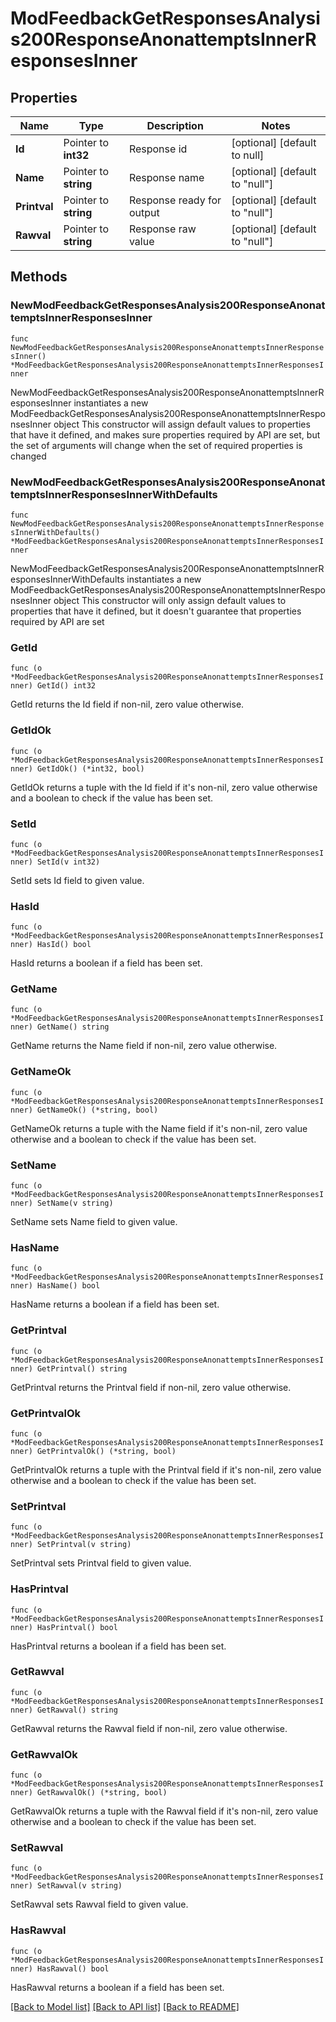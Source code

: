 # ModFeedbackGetResponsesAnalysis200ResponseAnonattemptsInnerResponsesInner

## Properties

Name | Type | Description | Notes
------------ | ------------- | ------------- | -------------
**Id** | Pointer to **int32** | Response id | [optional] [default to null]
**Name** | Pointer to **string** | Response name | [optional] [default to "null"]
**Printval** | Pointer to **string** | Response ready for output | [optional] [default to "null"]
**Rawval** | Pointer to **string** | Response raw value | [optional] [default to "null"]

## Methods

### NewModFeedbackGetResponsesAnalysis200ResponseAnonattemptsInnerResponsesInner

`func NewModFeedbackGetResponsesAnalysis200ResponseAnonattemptsInnerResponsesInner() *ModFeedbackGetResponsesAnalysis200ResponseAnonattemptsInnerResponsesInner`

NewModFeedbackGetResponsesAnalysis200ResponseAnonattemptsInnerResponsesInner instantiates a new ModFeedbackGetResponsesAnalysis200ResponseAnonattemptsInnerResponsesInner object
This constructor will assign default values to properties that have it defined,
and makes sure properties required by API are set, but the set of arguments
will change when the set of required properties is changed

### NewModFeedbackGetResponsesAnalysis200ResponseAnonattemptsInnerResponsesInnerWithDefaults

`func NewModFeedbackGetResponsesAnalysis200ResponseAnonattemptsInnerResponsesInnerWithDefaults() *ModFeedbackGetResponsesAnalysis200ResponseAnonattemptsInnerResponsesInner`

NewModFeedbackGetResponsesAnalysis200ResponseAnonattemptsInnerResponsesInnerWithDefaults instantiates a new ModFeedbackGetResponsesAnalysis200ResponseAnonattemptsInnerResponsesInner object
This constructor will only assign default values to properties that have it defined,
but it doesn't guarantee that properties required by API are set

### GetId

`func (o *ModFeedbackGetResponsesAnalysis200ResponseAnonattemptsInnerResponsesInner) GetId() int32`

GetId returns the Id field if non-nil, zero value otherwise.

### GetIdOk

`func (o *ModFeedbackGetResponsesAnalysis200ResponseAnonattemptsInnerResponsesInner) GetIdOk() (*int32, bool)`

GetIdOk returns a tuple with the Id field if it's non-nil, zero value otherwise
and a boolean to check if the value has been set.

### SetId

`func (o *ModFeedbackGetResponsesAnalysis200ResponseAnonattemptsInnerResponsesInner) SetId(v int32)`

SetId sets Id field to given value.

### HasId

`func (o *ModFeedbackGetResponsesAnalysis200ResponseAnonattemptsInnerResponsesInner) HasId() bool`

HasId returns a boolean if a field has been set.

### GetName

`func (o *ModFeedbackGetResponsesAnalysis200ResponseAnonattemptsInnerResponsesInner) GetName() string`

GetName returns the Name field if non-nil, zero value otherwise.

### GetNameOk

`func (o *ModFeedbackGetResponsesAnalysis200ResponseAnonattemptsInnerResponsesInner) GetNameOk() (*string, bool)`

GetNameOk returns a tuple with the Name field if it's non-nil, zero value otherwise
and a boolean to check if the value has been set.

### SetName

`func (o *ModFeedbackGetResponsesAnalysis200ResponseAnonattemptsInnerResponsesInner) SetName(v string)`

SetName sets Name field to given value.

### HasName

`func (o *ModFeedbackGetResponsesAnalysis200ResponseAnonattemptsInnerResponsesInner) HasName() bool`

HasName returns a boolean if a field has been set.

### GetPrintval

`func (o *ModFeedbackGetResponsesAnalysis200ResponseAnonattemptsInnerResponsesInner) GetPrintval() string`

GetPrintval returns the Printval field if non-nil, zero value otherwise.

### GetPrintvalOk

`func (o *ModFeedbackGetResponsesAnalysis200ResponseAnonattemptsInnerResponsesInner) GetPrintvalOk() (*string, bool)`

GetPrintvalOk returns a tuple with the Printval field if it's non-nil, zero value otherwise
and a boolean to check if the value has been set.

### SetPrintval

`func (o *ModFeedbackGetResponsesAnalysis200ResponseAnonattemptsInnerResponsesInner) SetPrintval(v string)`

SetPrintval sets Printval field to given value.

### HasPrintval

`func (o *ModFeedbackGetResponsesAnalysis200ResponseAnonattemptsInnerResponsesInner) HasPrintval() bool`

HasPrintval returns a boolean if a field has been set.

### GetRawval

`func (o *ModFeedbackGetResponsesAnalysis200ResponseAnonattemptsInnerResponsesInner) GetRawval() string`

GetRawval returns the Rawval field if non-nil, zero value otherwise.

### GetRawvalOk

`func (o *ModFeedbackGetResponsesAnalysis200ResponseAnonattemptsInnerResponsesInner) GetRawvalOk() (*string, bool)`

GetRawvalOk returns a tuple with the Rawval field if it's non-nil, zero value otherwise
and a boolean to check if the value has been set.

### SetRawval

`func (o *ModFeedbackGetResponsesAnalysis200ResponseAnonattemptsInnerResponsesInner) SetRawval(v string)`

SetRawval sets Rawval field to given value.

### HasRawval

`func (o *ModFeedbackGetResponsesAnalysis200ResponseAnonattemptsInnerResponsesInner) HasRawval() bool`

HasRawval returns a boolean if a field has been set.


[[Back to Model list]](../README.md#documentation-for-models) [[Back to API list]](../README.md#documentation-for-api-endpoints) [[Back to README]](../README.md)



